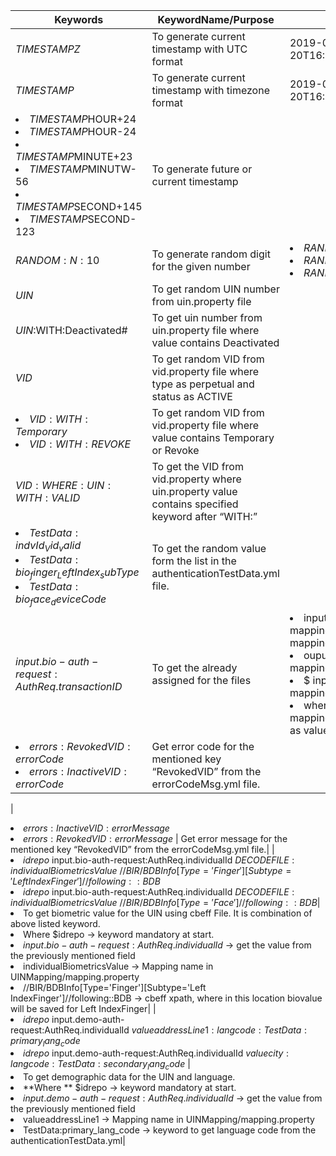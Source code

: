 
|Keywords| KeywordName/Purpose |Example|
|------|-----|-------|
|$TIMESTAMPZ$|To generate current timestamp with UTC format|2019-06-20T16:18:08.008Z|
|$TIMESTAMP$|To generate current timestamp with timezone format|2019-06-20T16:18:08.008+05:30|
|<li> $TIMESTAMP$HOUR+24 <li> $TIMESTAMP$HOUR-24 <li> $TIMESTAMP$MINUTE+23 <li> $TIMESTAMP$MINUTW-56 <li> $TIMESTAMP$SECOND+145 <li> $TIMESTAMP$SECOND-123|	To generate future or current timestamp	|
|$RANDOM:N:10$	|To generate random digit for the given number|<li> $RANDOM:N:10$ <li> $RANDOM:N:3$ <li> $RANDOM:N:14$|
|$UIN$|	To get random UIN number from uin.property file	|
| $UIN$:WITH:Deactivated#|	To get uin number from uin.property file where value contains Deactivated|	
|$VID$	|To get random VID from vid.property file where type as perpetual and status as ACTIVE 	|
|<li> $VID:WITH:Temporary$ <li> $VID:WITH:REVOKE$| To get random VID from vid.property file where value contains Temporary or Revoke	|
|$VID:WHERE:UIN:WITH:VALID$|	To get the VID from vid.property where uin.property value contains specified keyword after “WITH:”|
|<li> $TestData:indvId_Vid_valid$ <li> $TestData:bio_finger_LeftIndex_subType$ <li> $TestData:bio_face_deviceCode$|To get the random value form the list in the authenticationTestData.yml file.|
|$input.bio-auth-request:AuthReq.transactionID$|To get the already assigned for the files|<li> input.filename1:   mappingName1: value1  mappingName2: value2 <li> ouput.filename2:  mappingName3: <li> $ input.filename: mappingName2$  <li> where mappingName3 has set as value2|
|<li>  $errors:RevokedVID:errorCode$ <li> $errors:InactiveVID:errorCode$	|Get error code for the mentioned key “RevokedVID” from the errorCodeMsg.yml file.|
	
|<li> $errors:InactiveVID:errorMessage$ <li> $errors:RevokedVID:errorMessage$	| Get error message for the mentioned key “RevokedVID” from the errorCodeMsg.yml file.|
|<li> $idrepo~$input.bio-auth-request:AuthReq.individualId$~ DECODEFILE:individualBiometricsValue ~//BIR/BDBInfo[Type='Finger'][Subtype='Left IndexFinger']//following::BDB$ <li> $idrepo~$input.bio-auth-request:AuthReq.individualId$~ DECODEFILE:individualBiometricsValue ~//BIR/BDBInfo[Type='Face']//following::BDB$|	<li> To get biometric value for the UIN using cbeff File. It is combination of above listed keyword. <li> Where 
$idrepo -> keyword mandatory at start. <li> $input.bio-auth-request:AuthReq.individualId$ -> get the value from the previously mentioned field <li> individualBiometricsValue -> Mapping name in UINMapping/mapping.property <li> //BIR/BDBInfo[Type='Finger'][Subtype='Left IndexFinger']//following::BDB  -> cbeff xpath, where in this location biovalue will be saved for Left IndexFinger|	
|<li> $idrepo~$input.demo-auth-request:AuthReq.individualId$~valueaddressLine1:langcode:TestData:primary_lang_code$ <li>  $idrepo~$input.demo-auth-request:AuthReq.individualId$~valuecity:langcode:TestData:secondary_lang_code$	|<li> To get demographic data for the UIN and language. <li> **Where ** $idrepo -> keyword mandatory at start. <li>  $input.demo-auth-request:AuthReq.individualId$ ->  get the value from the previously mentioned field <li> valueaddressLine1 -> Mapping name in UINMapping/mapping.property <li> TestData:primary_lang_code -> keyword to get language code from the authenticationTestData.yml|
